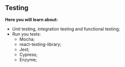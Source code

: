 ## Testing

**Here you will learn about:**

- Unit testing, integration testing and functional testing;
- Run you tests:
  - Mocha;
  - react-testing-library;
  - Jest;
  - Cypress;
  - Enzyme;
